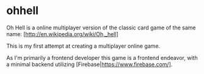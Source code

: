 ohhell
======

Oh Hell is a online multiplayer version of the classic card game of the same name:
[http://en.wikipedia.org/wiki/Oh,_hell]

This is my first attempt at creating a multiplayer online game.

As I'm primarily a frontend developer this game is a frontend endeavor, with a minimal backend utilizing [Firebase|https://www.firebase.com/].
